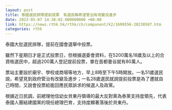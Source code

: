 ```yaml
---
layout: post
title: 泰國選民排隊提前投票　有選民稱希望管治有改變及進步
date: 2023-05-07 14:38:02.000000000 +08:00
link: https://news.rthk.hk/rthk/ch/component/k2/1699556-20230507.htm
categories: rthk
---
```


泰國大批選民排隊，提前在國會選舉中投票。

雖然下星期日才是正式投票日，但根據選委會資料，在5200萬名18歲及以上的合資格選民中，超過200萬人登記提前投票，單在首都曼谷就有80萬人。

票站主要設於廟宇、學校或商場等地方，早上8時至下午5時開放。一名51歲選民說，希望見到政府管治有改變及進步；一名28歲選民就說提前投票是為了遷就自己時間，又說會投票給能回應民眾訴求的候選人及政黨。

根據近日民調，前總理他信幼女貝東丹領導的最大反對黨為泰黨支持度領先，代表泰國人團結建國黨的現任總理巴育，支持度顯著落後於貝東丹。
